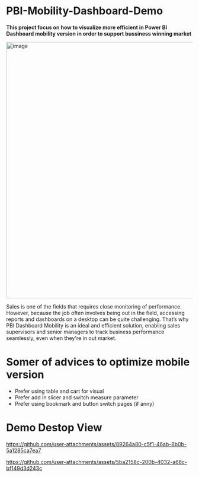 # PBI-Mobility-Dashboard-Demo
**This project focus on how to visualize more efficient in Power BI Dashboard mobility version in order to support bussiness winning market**

<img width="691" alt="image" src="https://github.com/user-attachments/assets/14af647c-6fc6-472e-a842-95084bf1c07d">

Sales is one of the fields that requires close monitoring of performance. However, because the job often involves being out in the field, accessing reports and dashboards on a desktop can be quite challenging. That’s why PBI Dashboard Mobility is an ideal and efficient solution, enabling sales supervisors and senior managers to track business performance seamlessly, even when they're in out market.

# **Somer of advices to optimize mobile version** 
- Prefer using table and cart for visual
- Prefer add in slicer and switch measure parameter
- Prefer using bookmark and button switch pages (if anny)

# **Demo Destop View** 
https://github.com/user-attachments/assets/89264a80-c5f1-46ab-8b0b-5a1285ca7ea7

https://github.com/user-attachments/assets/5ba2158c-200b-4032-a68c-bf149d3d243c

